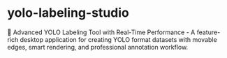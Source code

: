 # yolo-labeling-studio
🎯 Advanced YOLO Labeling Tool with Real-Time Performance - A feature-rich desktop application for creating YOLO format datasets with movable edges, smart rendering, and professional annotation workflow.
